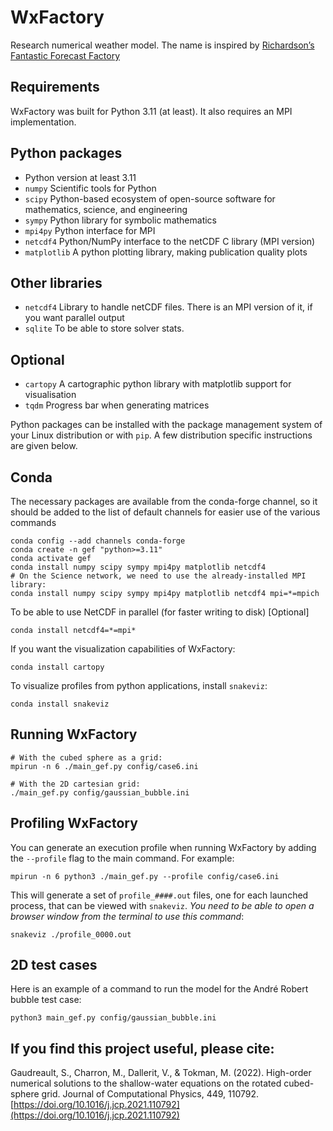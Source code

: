 # WxFactory
Research numerical weather model. The name is inspired by [Richardson’s Fantastic Forecast Factory](https://www.emetsoc.org/resources/rff/)


## Requirements

WxFactory was built for Python 3.11 (at least).  It also requires an MPI implementation.

## Python packages
* Python version at least 3.11
* `numpy` Scientific tools for Python
* `scipy` Python-based ecosystem of open-source software for mathematics, science, and engineering
* `sympy` Python library for symbolic mathematics
* `mpi4py` Python interface for MPI
* `netcdf4` Python/NumPy interface to the netCDF C library (MPI version)
* `matplotlib` A python plotting library, making publication quality plots

## Other libraries
* `netcdf4` Library to handle netCDF files. There is an MPI version of it, if you want parallel output
* `sqlite` To be able to store solver stats.

## Optional
* `cartopy` A cartographic python library with matplotlib support for visualisation
* `tqdm`   Progress bar when generating matrices

Python packages can be installed with the package management system of your
Linux distribution or with `pip`.  A few distribution specific instructions
are given below.

## Conda
The necessary packages are available from the conda-forge channel, so it should
be added to the list of default channels for easier use of the various commands
```
conda config --add channels conda-forge
conda create -n gef "python>=3.11"
conda activate gef
conda install numpy scipy sympy mpi4py matplotlib netcdf4
# On the Science network, we need to use the already-installed MPI library:
conda install numpy scipy sympy mpi4py matplotlib netcdf4 mpi=*=mpich
```

To be able to use NetCDF in parallel (for faster writing to disk) [Optional]
```
conda install netcdf4=*=mpi*
```

If you want the visualization capabilities of WxFactory:
```
conda install cartopy
```

To visualize profiles from python applications, install `snakeviz`:
```
conda install snakeviz
```

## Running WxFactory

```
# With the cubed sphere as a grid:
mpirun -n 6 ./main_gef.py config/case6.ini

# With the 2D cartesian grid:
./main_gef.py config/gaussian_bubble.ini
```

## Profiling WxFactory

You can generate an execution profile when running WxFactory by adding the `--profile` flag to the main command. For example:
```
mpirun -n 6 python3 ./main_gef.py --profile config/case6.ini
```

This will generate a set of `profile_####.out` files, one for each launched process, that can be viewed with `snakeviz`. _You need to be able to open a browser window from the terminal to use this command_:
```
snakeviz ./profile_0000.out
```

## 2D test cases
Here is an example of a command to run the model for the André Robert bubble test case:
```
python3 main_gef.py config/gaussian_bubble.ini
```

## If you find this project useful, please cite:
Gaudreault, S., Charron, M., Dallerit, V., & Tokman, M. (2022). High-order numerical solutions to the shallow-water equations on the rotated cubed-sphere grid. Journal of Computational Physics, 449, 110792. [https://doi.org/10.1016/j.jcp.2021.110792](https://doi.org/10.1016/j.jcp.2021.110792)
